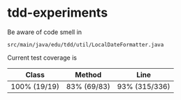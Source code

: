 # tdd-experiments


Be aware of code smell in
    
    src/main/java/edu/tdd/util/LocalDateFormatter.java

Current test coverage is 

| Class | Method | Line |
|-------|--------|------|
| 100% (19/19) |83% (69/83)	| 93% (315/336)|
